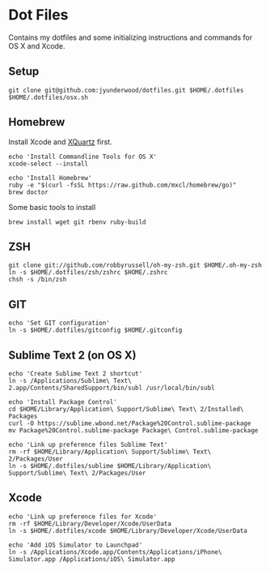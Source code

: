 # Dot Files

Contains my dotfiles and some initializing instructions and commands for OS X and Xcode.

## Setup

    git clone git@github.com:jyunderwood/dotfiles.git $HOME/.dotfiles
    $HOME/.dotfiles/osx.sh

## Homebrew

Install Xcode and [XQuartz](http://xquartz.macosforge.org/) first.

    echo 'Install Commandline Tools for OS X'
    xcode-select --install

    echo 'Install Homebrew'
    ruby -e "$(curl -fsSL https://raw.github.com/mxcl/homebrew/go)"
    brew doctor

Some basic tools to install

    brew install wget git rbenv ruby-build

## ZSH

    git clone git://github.com/robbyrussell/oh-my-zsh.git $HOME/.oh-my-zsh
    ln -s $HOME/.dotfiles/zsh/zshrc $HOME/.zshrc
    chsh -s /bin/zsh

## GIT

    echo 'Set GIT configuration'
    ln -s $HOME/.dotfiles/gitconfig $HOME/.gitconfig

## Sublime Text 2 (on OS X)

    echo 'Create Sublime Text 2 shortcut'
    ln -s /Applications/Sublime\ Text\ 2.app/Contents/SharedSupport/bin/subl /usr/local/bin/subl

    echo 'Install Package Control'
    cd $HOME/Library/Application\ Support/Sublime\ Text\ 2/Installed\ Packages
    curl -O https://sublime.wbond.net/Package%20Control.sublime-package
    mv Package%20Control.sublime-package Package\ Control.sublime-package

    echo 'Link up preference files Sublime Text'
    rm -rf $HOME/Library/Application\ Support/Sublime\ Text\ 2/Packages/User
    ln -s $HOME/.dotfiles/sublime $HOME/Library/Application\ Support/Sublime\ Text\ 2/Packages/User

## Xcode

    echo 'Link up preference files for Xcode'
    rm -rf $HOME/Library/Developer/Xcode/UserData
    ln -s $HOME/.dotfiles/xcode $HOME/Library/Developer/Xcode/UserData

    echo 'Add iOS Simulator to Launchpad'
    ln -s /Applications/Xcode.app/Contents/Applications/iPhone\ Simulator.app /Applications/iOS\ Simulator.app
